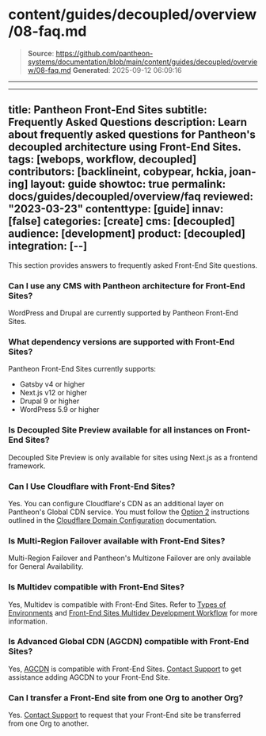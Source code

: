 # content/guides/decoupled/overview/08-faq.md

> **Source**: https://github.com/pantheon-systems/documentation/blob/main/content/guides/decoupled/overview/08-faq.md
> **Generated**: 2025-09-12 06:09:16

---

---
title: Pantheon Front-End Sites
subtitle: Frequently Asked Questions
description: Learn about frequently asked questions for Pantheon's decoupled architecture using Front-End Sites.
tags: [webops, workflow, decoupled]
contributors: [backlineint, cobypear, hckia, joan-ing]
layout: guide
showtoc: true
permalink: docs/guides/decoupled/overview/faq
reviewed: "2023-03-23"
contenttype: [guide]
innav: [false]
categories: [create]
cms: [decoupled]
audience: [development]
product: [decoupled]
integration: [--]
---

This section provides answers to frequently asked Front-End Site questions.

### Can I use any CMS with Pantheon architecture for Front-End Sites?

WordPress and Drupal are currently supported by Pantheon Front-End Sites.

### What dependency versions are supported with Front-End Sites?

Pantheon Front-End Sites currently supports:

- Gatsby v4 or higher
- Next.js v12 or higher
- Drupal 9 or higher
- WordPress 5.9 or higher

### Is Decoupled Site Preview available for all instances on Front-End Sites?

Decoupled Site Preview is only available for sites using Next.js as a frontend framework.

### Can I Use Cloudflare with Front-End Sites?

Yes. You can configure Cloudflare's CDN as an additional layer on Pantheon's Global CDN service. You must follow the [Option 2](/cloudflare#option-2-use-cloudflares-cdn-stacked-on-top-of-pantheons-global-cdn) instructions outlined in the [Cloudflare Domain Configuration](/cloudflare) documentation.

### Is Multi-Region Failover available with Front-End Sites?

Multi-Region Failover and Pantheon's Multizone Failover are only available for General Availability.

### Is Multidev compatible with Front-End Sites?

Yes, Multidev is compatible with Front-End Sites. Refer to [Types of Environments](/guides/decoupled/overview/considerations#types-of-environments) and [Front-End Sites Multidev Development Workflow](/guides/decoupled/overview/considerations#front-end-sites-multidev-development-workflow) for more information.

### Is Advanced Global CDN (AGCDN) compatible with Front-End Sites?

Yes, [AGCDN](/guides/agcdn) is compatible with Front-End Sites. [Contact Support](/guides/support/contact-support/) to get assistance adding AGCDN to your Front-End Site.

### Can I transfer a Front-End site from one Org to another Org?

Yes. [Contact Support](/guides/support/contact-support/) to request that your Front-End site be transferred from one Org to another.

